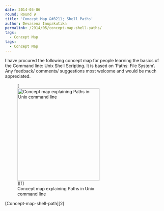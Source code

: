 ```yaml
---
date: 2014-05-06
round: Round 9
title: 'Concept Map &#8211; Shell Paths'
author: Devasena Inupakutika
permalink: /2014/05/concept-map-shell-paths/
tags:
  - Concept Map
tags:
  - Concept Map
---
```

I have procured the following concept map for people learning the basics of the Command line: Unix Shell Scripting. It is based on &#8216;Paths: File System&#8217;. Any feedback/ comments/ suggestions most welcome and would be much appreciated.

<figure id="attachment_6961" style="width: 267px;" class="wp-caption alignnone">[<img src="http://teaching.software-carpentry.org/wp-content/uploads/2014/05/Concept-map-shell-path-267x300.png" alt="Concept map explaining Paths in Unix command line" width="267" height="300" class="size-medium wp-image-6961" />][1]<figcaption class="wp-caption-text">Concept map explaining Paths in Unix command line</figcaption></figure>[Concept-map-shell-path][2]

 [1]: http://teaching.software-carpentry.org/wp-content/uploads/2014/05/Concept-map-shell-path.png
 [2]: http://teaching.software-carpentry.org/wp-content/uploads/2014/05/Concept-map-shell-path.pdf
